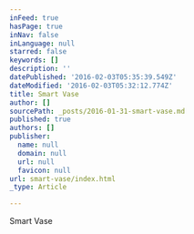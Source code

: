 ```yaml
---
inFeed: true
hasPage: true
inNav: false
inLanguage: null
starred: false
keywords: []
description: ''
datePublished: '2016-02-03T05:35:39.549Z'
dateModified: '2016-02-03T05:32:12.774Z'
title: Smart Vase
author: []
sourcePath: _posts/2016-01-31-smart-vase.md
published: true
authors: []
publisher:
  name: null
  domain: null
  url: null
  favicon: null
url: smart-vase/index.html
_type: Article

---
```

Smart Vase